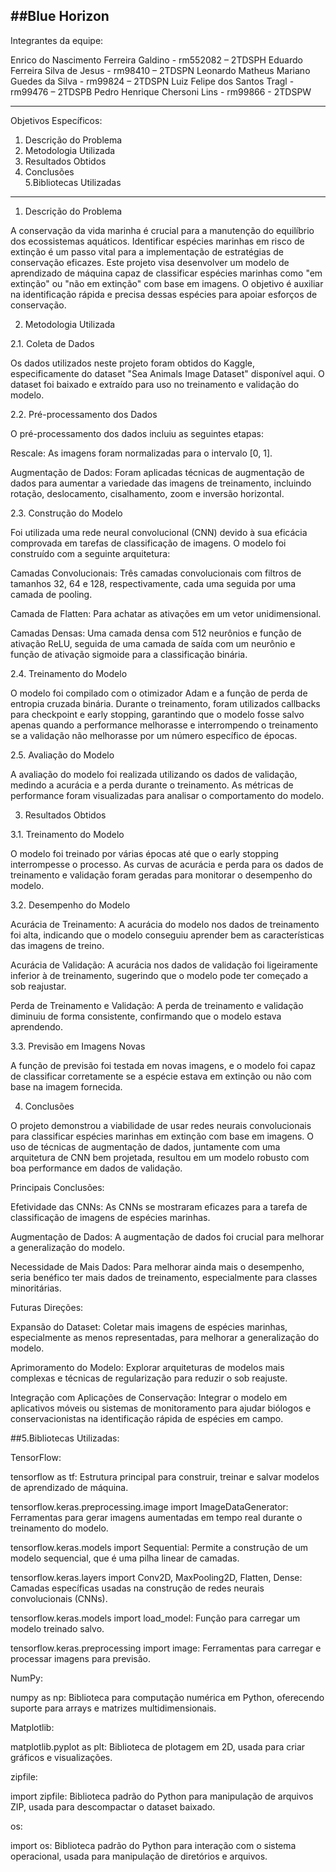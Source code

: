 ##Blue Horizon
---------------------------------------------------------------------------------------
Integrantes da equipe: 
 
Enrico do Nascimento Ferreira Galdino - rm552082 – 2TDSPH 
Eduardo Ferreira Silva de Jesus - rm98410 – 2TDSPN 
Leonardo Matheus Mariano Guedes da Silva - rm99824 – 2TDSPN 
Luiz Felipe dos Santos Tragl - rm99476 – 2TDSPB 
Pedro Henrique Chersoni Lins - rm99866 - 2TDSPW 
 
--------------------------------------------------------------------------------------- 
 
Objetivos Específicos: 

 
1. Descrição do Problema 
2. Metodologia Utilizada 
3. Resultados Obtidos   
4. Conclusões   
5.Bibliotecas Utilizadas   
---------------------------------------------------------------------------------------

1. Descrição do Problema 

A conservação da vida marinha é crucial para a manutenção do equilíbrio dos ecossistemas aquáticos. Identificar espécies marinhas em risco de extinção é um passo vital para a implementação de estratégias de conservação eficazes. Este projeto visa desenvolver um modelo de aprendizado de máquina capaz de classificar espécies marinhas como "em extinção" ou "não em extinção" com base em imagens. O objetivo é auxiliar na identificação rápida e precisa dessas espécies para apoiar esforços de conservação. 

 
2. Metodologia Utilizada 

2.1. Coleta de Dados 

Os dados utilizados neste projeto foram obtidos do Kaggle, especificamente do dataset "Sea Animals Image Dataset" disponível aqui. O dataset foi baixado e extraído para uso no treinamento e validação do modelo. 

2.2. Pré-processamento dos Dados 

O pré-processamento dos dados incluiu as seguintes etapas: 

Rescale: As imagens foram normalizadas para o intervalo [0, 1]. 

Augmentação de Dados: Foram aplicadas técnicas de augmentação de dados para aumentar a variedade das imagens de treinamento, incluindo rotação, deslocamento, cisalhamento, zoom e inversão horizontal. 

2.3. Construção do Modelo 

Foi utilizada uma rede neural convolucional (CNN) devido à sua eficácia comprovada em tarefas de classificação de imagens. O modelo foi construído com a seguinte arquitetura: 

Camadas Convolucionais: Três camadas convolucionais com filtros de tamanhos 32, 64 e 128, respectivamente, cada uma seguida por uma camada de pooling. 

Camada de Flatten: Para achatar as ativações em um vetor unidimensional. 

Camadas Densas: Uma camada densa com 512 neurônios e função de ativação ReLU, seguida de uma camada de saída com um neurônio e função de ativação sigmoide para a classificação binária. 

2.4. Treinamento do Modelo 

O modelo foi compilado com o otimizador Adam e a função de perda de entropia cruzada binária. Durante o treinamento, foram utilizados callbacks para checkpoint e early stopping, garantindo que o modelo fosse salvo apenas quando a performance melhorasse e interrompendo o treinamento se a validação não melhorasse por um número específico de épocas. 

2.5. Avaliação do Modelo 

A avaliação do modelo foi realizada utilizando os dados de validação, medindo a acurácia e a perda durante o treinamento. As métricas de performance foram visualizadas para analisar o comportamento do modelo. 
 



3. Resultados Obtidos 

3.1. Treinamento do Modelo 

O modelo foi treinado por várias épocas até que o early stopping interrompesse o processo. As curvas de acurácia e perda para os dados de treinamento e validação foram geradas para monitorar o desempenho do modelo. 

3.2. Desempenho do Modelo 

Acurácia de Treinamento: A acurácia do modelo nos dados de treinamento foi alta, indicando que o modelo conseguiu aprender bem as características das imagens de treino. 

Acurácia de Validação: A acurácia nos dados de validação foi ligeiramente inferior à de treinamento, sugerindo que o modelo pode ter começado a sob reajustar. 

Perda de Treinamento e Validação: A perda de treinamento e validação diminuiu de forma consistente, confirmando que o modelo estava aprendendo. 

3.3. Previsão em Imagens Novas 

A função de previsão foi testada em novas imagens, e o modelo foi capaz de classificar corretamente se a espécie estava em extinção ou não com base na imagem fornecida. 

 
 
 
 
 
4. Conclusões 

O projeto demonstrou a viabilidade de usar redes neurais convolucionais para classificar espécies marinhas em extinção com base em imagens. O uso de técnicas de augmentação de dados, juntamente com uma arquitetura de CNN bem projetada, resultou em um modelo robusto com boa performance em dados de validação. 

Principais Conclusões: 

Efetividade das CNNs: As CNNs se mostraram eficazes para a tarefa de classificação de imagens de espécies marinhas. 

Augmentação de Dados: A augmentação de dados foi crucial para melhorar a generalização do modelo. 

Necessidade de Mais Dados: Para melhorar ainda mais o desempenho, seria benéfico ter mais dados de treinamento, especialmente para classes minoritárias. 

Futuras Direções: 

Expansão do Dataset: Coletar mais imagens de espécies marinhas, especialmente as menos representadas, para melhorar a generalização do modelo. 

Aprimoramento do Modelo: Explorar arquiteturas de modelos mais complexas e técnicas de regularização para reduzir o sob reajuste. 
 
Integração com Aplicações de Conservação: Integrar o modelo em aplicativos móveis ou sistemas de monitoramento para ajudar biólogos e conservacionistas na identificação rápida de espécies em campo. 
 
 
 
 
 
 
 
 
 
 
 
 
 
 
 
 
 
##5.Bibliotecas Utilizadas: 

 

TensorFlow: 

tensorflow as tf: Estrutura principal para construir, treinar e salvar modelos de aprendizado de máquina. 

tensorflow.keras.preprocessing.image import ImageDataGenerator: Ferramentas para gerar imagens aumentadas em tempo real durante o treinamento do modelo. 

tensorflow.keras.models import Sequential: Permite a construção de um modelo sequencial, que é uma pilha linear de camadas. 

tensorflow.keras.layers import Conv2D, MaxPooling2D, Flatten, Dense: Camadas específicas usadas na construção de redes neurais convolucionais (CNNs). 

tensorflow.keras.models import load_model: Função para carregar um modelo treinado salvo. 

tensorflow.keras.preprocessing import image: Ferramentas para carregar e processar imagens para previsão. 

NumPy: 

numpy as np: Biblioteca para computação numérica em Python, oferecendo suporte para arrays e matrizes multidimensionais. 

Matplotlib: 

matplotlib.pyplot as plt: Biblioteca de plotagem em 2D, usada para criar gráficos e visualizações. 

zipfile: 

import zipfile: Biblioteca padrão do Python para manipulação de arquivos ZIP, usada para descompactar o dataset baixado. 

os: 

import os: Biblioteca padrão do Python para interação com o sistema operacional, usada para manipulação de diretórios e arquivos. 
